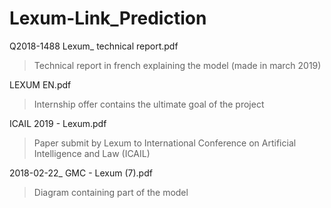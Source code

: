 # Lexum-Link_Prediction

Q2018-1488 Lexum_ technical report.pdf
> Technical report in french explaining the model (made in march 2019)

LEXUM EN.pdf
> Internship offer contains the ultimate goal of the project

ICAIL 2019 - Lexum.pdf
> Paper submit by Lexum to International Conference on Artificial Intelligence and Law (ICAIL)

2018-02-22_ GMC - Lexum (7).pdf
> Diagram containing part of the model
